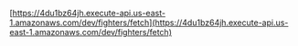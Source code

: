 [https://4du1bz64jh.execute-api.us-east-1.amazonaws.com/dev/fighters/fetch](https://4du1bz64jh.execute-api.us-east-1.amazonaws.com/dev/fighters/fetch)




